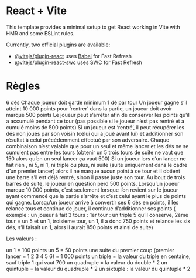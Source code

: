 # React + Vite

This template provides a minimal setup to get React working in Vite with HMR and some ESLint rules.

Currently, two official plugins are available:

- [@vitejs/plugin-react](https://github.com/vitejs/vite-plugin-react/blob/main/packages/plugin-react/README.md) uses [Babel](https://babeljs.io/) for Fast Refresh
- [@vitejs/plugin-react-swc](https://github.com/vitejs/vite-plugin-react-swc) uses [SWC](https://swc.rs/) for Fast Refresh

# Règles

6 dés
Chaque joueur doit garde minimum 1 dé par tour
Un joueur gagne s’il atteint 10 000 points
pour ‘rentrer’ dans la partie, un joueur doit avoir marqué 500 points
Le joueur peut s’arrêter afin de conserver les points qu’il a accumulé pendant ce tour (pas possible si le joueur n’est pas rentré et a cumulé moins de 500 points)
Si un joueur est ‘rentré’, il peut récupérer les dés non joués par son voisin (celui qui a joué avant lui) et additionner son résultat à celui précédemment effectué par son adversaire.
Chaque combinaison n’est valable que pour un seul et même lancer et les dés ne se cumulent pas entre les tours (obtenir un 5 trois tours de suite ne vaut que 150 alors qu’en un seul lancer ça vaut 500)
Si un joueur lors d’un lancer ne fait rien , ni 5, ni 1, ni triple ou plus, ni suite (suite uniquement dans le cadre d’un premier lancer) alors il ne marque aucun point à ce tour et il obtient une barre s’il est déjà rentré, sinon il passe juste son tour.
Au bout de trois barres de suite, le joueur en question perd 500 points.
Lorsqu’un joueur marque 10 000 points, c’est seulement lorsque l’on revient sur le joueur ayant commencé que la partie s’arrête et c’est celui ayant le plus de points qui gagne.
Lorsqu’un joueur arrive à convertir ses 6 dés en points, il les relance tous et continue de jouer, il continue d’additionner ses points ( exemple : un joueur à fait 3 tours : 1er tour : un triple 5 qu’il conserve, 2ème tour = un 5 et un 1, troisieme tour, un 1, il a donc 750 points et relance les six dés, s’il faisait un 1, alors il aurait 850 points et ainsi de suite)

Les valeurs : 

un 1 = 100 points
un 5 = 50 points
une suite du premier coup (premier lancer = 1 2 3 4 5 6) = 1 000 points
un triple = la valeur du triple en centaine, sauf triple 1 qui vaut 700
un quadruple = la valeur du double * 2
un quintuple = la valeur du quadruple * 2
un sixtuple : la valeur du quintuple * 2


